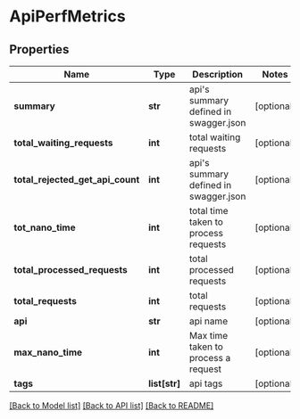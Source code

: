 # ApiPerfMetrics

## Properties
Name | Type | Description | Notes
------------ | ------------- | ------------- | -------------
**summary** | **str** | api&#x27;s summary defined in swagger.json | [optional] 
**total_waiting_requests** | **int** | total waiting requests | [optional] 
**total_rejected_get_api_count** | **int** | api&#x27;s summary defined in swagger.json | [optional] 
**tot_nano_time** | **int** | total time taken to process requests | [optional] 
**total_processed_requests** | **int** | total processed requests | [optional] 
**total_requests** | **int** | total requests | [optional] 
**api** | **str** | api name | [optional] 
**max_nano_time** | **int** | Max time taken to process a request | [optional] 
**tags** | **list[str]** | api tags | [optional] 

[[Back to Model list]](../README.md#documentation-for-models) [[Back to API list]](../README.md#documentation-for-api-endpoints) [[Back to README]](../README.md)


